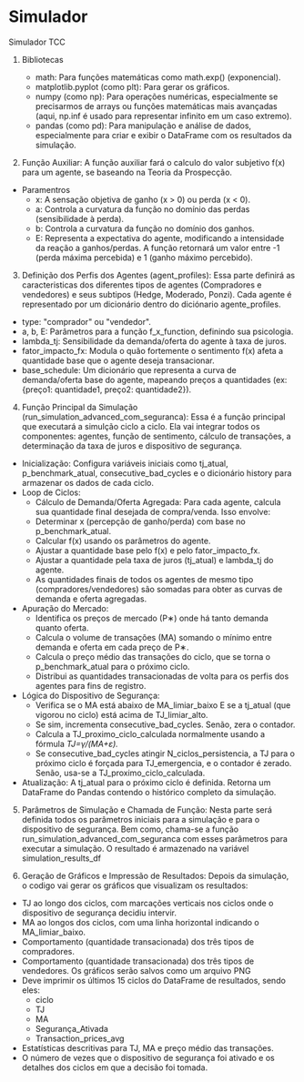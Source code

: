 # Simulador
Simulador TCC

1. Bibliotecas
   - math: Para funções matemáticas como math.exp() (exponencial).
   - matplotlib.pyplot (como plt): Para gerar os gráficos.
   - numpy (como np): Para operações numéricas, especialmente se precisarmos de arrays ou funções matemáticas mais avançadas (aqui, np.inf é usado para representar infinito em um caso extremo).
   - pandas (como pd): Para manipulação e análise de dados, especialmente para criar e exibir o DataFrame com os resultados da simulação.

2. Função Auxiliar: A função auxiliar fará o calculo do valor subjetivo f(x) para um agente, se baseando na Teoria da Prospecção.
 - Paramentros
    - x: A sensação objetiva de ganho (x > 0) ou perda (x < 0).
    - a: Controla a curvatura da função no domínio das perdas (sensibilidade à perda).
    - b: Controla a curvatura da função no domínio dos ganhos.
    - E: Representa a expectativa do agente, modificando a intensidade da reação a ganhos/perdas.
A função retornará um valor entre -1 (perda máxima percebida) e 1 (ganho máximo percebido).

3. Definição dos Perfis dos Agentes (agent_profiles): Essa parte definirá as caracteristicas dos diferentes tipos de agentes (Compradores e vendedores) e seus subtipos (Hedge, Moderado, Ponzi). Cada agente é representado por um dicionário dentro do diciónario agente_profiles.
 - type: "comprador" ou "vendedor".
 - a, b, E: Parâmetros para a função f_x_function, definindo sua psicologia.
 - lambda_tj: Sensibilidade da demanda/oferta do agente à taxa de juros.
 - fator_impacto_fx: Modula o quão fortemente o sentimento f(x) afeta a quantidade base que o agente deseja transacionar.
 - base_schedule: Um dicionário que representa a curva de demanda/oferta base do agente, mapeando preços a quantidades (ex:{preço1: quantidade1, preço2: quantidade2}).

4. Função Principal da Simulação (run_simulation_advanced_com_seguranca): Essa é a função principal que executará a simulção ciclo a ciclo. Ela vai integrar todos os componentes: agentes, função de sentimento, cálculo de transações, a determinação da taxa de juros e dispositivo de segurança.
 - Inicialização: Configura variáveis iniciais como tj_atual, p_benchmark_atual, consecutive_bad_cycles e o dicionário history para armazenar os dados de cada ciclo.
  - Loop de Ciclos:
    - Cálculo de Demanda/Oferta Agregada: Para cada agente, calcula sua quantidade final desejada de compra/venda. Isso envolve:
     * Determinar x (percepção de ganho/perda) com base no p_benchmark_atual.
     * Calcular f(x) usando os parâmetros do agente.
     * Ajustar a quantidade base pelo f(x) e pelo fator_impacto_fx.
     * Ajustar a quantidade pela taxa de juros (tj_atual) e lambda_tj do agente.
     * As quantidades finais de todos os agentes de mesmo tipo (compradores/vendedores) são somadas para obter as curvas de demanda e oferta agregadas.
  - Apuração do Mercado:
     * Identifica os preços de mercado (P∗) onde há tanto demanda quanto oferta.
     * Calcula o volume de transações (MA) somando o mínimo entre demanda e oferta em cada preço de P∗.
     * Calcula o preço médio das transações do ciclo, que se torna o p_benchmark_atual para o próximo ciclo.
     * Distribui as quantidades transacionadas de volta para os perfis dos agentes para fins de registro.
  - Lógica do Dispositivo de Segurança:
     * Verifica se o MA está abaixo de MA_limiar_baixo E se a tj_atual (que vigorou no ciclo) está acima de TJ_limiar_alto.
     * Se sim, incrementa consecutive_bad_cycles. Senão, zera o contador.
     * Calcula a TJ_proximo_ciclo_calculada normalmente usando a fórmula *TJ=γ/(MA+ε).*
     * Se consecutive_bad_cycles atingir N_ciclos_persistencia, a TJ para o próximo ciclo é forçada para TJ_emergencia, e o contador é zerado. Senão, usa-se a TJ_proximo_ciclo_calculada.
  - Atualização: A tj_atual para o próximo ciclo é definida.
Retorna um DataFrame do Pandas contendo o histórico completo da simulação.

5. Parâmetros de Simulação e Chamada de Função: Nesta parte será definida todos os parâmetros iniciais para a simulação e para o dispositivo de segurança. Bem como, chama-se a função run_simulation_advanced_com_seguranca com esses parâmetros para executar a simulação. O resultado é armazenado na variável simulation_results_df

6. Geração de Gráficos e Impressão de Resultados: Depois da simulação, o codigo vai gerar os gráficos que visualizam os resultados:
 - TJ ao longo dos ciclos, com marcações verticais nos ciclos onde o dispositivo de segurança decidiu intervir.
 - MA ao longos dos ciclos, com uma linha horizontal indicando o MA_limiar_baixo.
 - Comportamento (quantidade transacionada) dos três tipos de compradores.
 - Comportamento (quantidade transacionada) dos três tipos de vendedores.
Os gráficos serão salvos como um arquivo PNG
 - Deve imprimir os últimos 15 ciclos do DataFrame de resultados, sendo eles:
   * ciclo
   * TJ
   * MA
   * Segurança_Ativada
   * Transaction_prices_avg
 - Estatísticas descritivas para TJ, MA e preço médio das transações.
 - O número de vezes que o dispositivo de segurança foi ativado e os detalhes dos ciclos em que a decisão foi tomada.


































